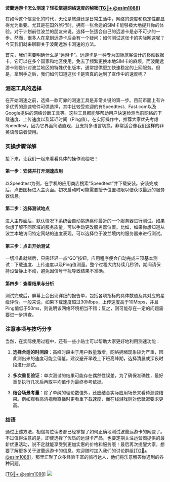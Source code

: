 **波蘭远游卡怎么测速？轻松掌握网络速度的秘密[[TG💪+ @esim1088](https://t.me/s/esim1088)]**

在如今这个信息化的时代，无论是旅游还是日常生活中，网络的速度和稳定性都显得尤为重要。尤其是在国外旅行时，拥有一张合适的SIM卡能够极大地提升你的体验。对于计划前往波兰的朋友来说，选择一张适合自己的远游卡是必不可少的一步。然而，很多人在拿到远游卡后会有一个疑问：如何测试这张卡的实际网速呢？今天我们就来聊聊关于波蘭远游卡测速的方法。

首先，我们需要明确什么是“远游卡”。远游卡是一种专为国际旅客设计的移动数据卡，它可以在多个国家和地区使用，免去了频繁更换本地SIM卡的麻烦。而波蘭远游卡则是针对波兰地区的特殊优化版本，通常提供更加快速稳定的上网服务。但是，拿到手之后，我们如何知道这张卡是否真的达到了宣传中的速度呢？

### 测速工具的选择

在开始测速之前，选择一款可靠的测速工具是非常关键的第一步。目前市面上有许多优秀的测速软件可供选择，其中比较受欢迎的有Speedtest、Fast.com以及Google提供的网络诊断工具等。这些工具都能够帮助用户快速检测当前网络的下载速度、上传速度以及延迟时间（Ping值）。在实际操作中，推荐大家优先考虑Speedtest，因为它界面简洁直观，且支持多语言切换，非常适合像我们这样的非英语母语者使用。

### 实操步骤详解

接下来，让我们一起来看看具体的操作流程吧！

#### 第一步：安装并打开测速应用
以Speedtest为例，在手机的应用商店搜索“Speedtest”并下载安装。安装完成后，点击图标进入主页面。初次启动时可能需要授予位置权限以便获取最近的服务器信息。

#### 第二步：选择测试地点
进入主界面后，默认情况下系统会自动挑选离你最近的一个服务器进行测试。如果你想了解不同区域的服务质量，可以手动更改服务器位置。比如，如果你想知道从波兰本地访问特定网站的速度表现，可以选择位于波兰境内的服务器来进行测试。

#### 第三步：点击开始测试
一切准备就绪后，只需轻轻一点“GO”按钮，应用程序便会自动完成三项基本测试：下载速度、上传速度以及Ping值测量。整个过程大约持续几秒钟，期间请保持设备静止不动，避免因信号干扰导致结果不准确。

#### 第四步：查看结果与分析
测试完成后，屏幕上会出现详细的报告单，包括各项指标的具体数值及其对应的星级评价。一般来说，如果下载速度超过30Mbps，上传速度高于10Mbps，并且Ping值低于50ms，则说明该网络环境相当不错；反之，则可能存在一定的问题需要进一步排查。

### 注意事项与技巧分享

当然，在实际使用过程中，还有一些小贴士可以帮助大家更好地利用测速功能：

1. **选择合适的时间段**：高峰时段由于用户数量激增，网络拥堵现象较为严重，因此测出来的速度可能会偏低。建议避开早晚上下班高峰期，选择清晨或深夜时段进行测试。
   
2. **多次重复验证**：单次测试的结果可能存在偶然性误差，为了确保准确性，最好重复执行几次后再取平均值作为最终参考依据。
   
3. **结合场景考量**：除了单纯的理论数值外，还应结合实际应用场景来看待测速结果。例如观看高清视频直播时更看重下载速度，而在线游戏则对低延迟要求更高。

### 结语

通过上述方法，相信每位读者都已经掌握了如何正确地测试波蘭远游卡的网速了。不过值得注意的是，即使选择了优质的远游卡产品，也要定期关注运营商提供的最新优惠活动，说不定就能享受到更加实惠的价格和服务哦！最后再次提醒大家，想要了解更多关于波蘭远游卡的信息，欢迎随时加入我们的讨论群组[[TG💪+ @esim1088](https://t.me/s/esim1088)]，那里汇聚了众多经验丰富的旅行达人，他们将乐意解答你遇到的各种问题。

[[TG💪+ @esim1088](https://t.me/s/esim1088)] ![](https://i.postimg.cc/4NQfJmqS/Snipaste-2025-05-13-00-14-12.png)